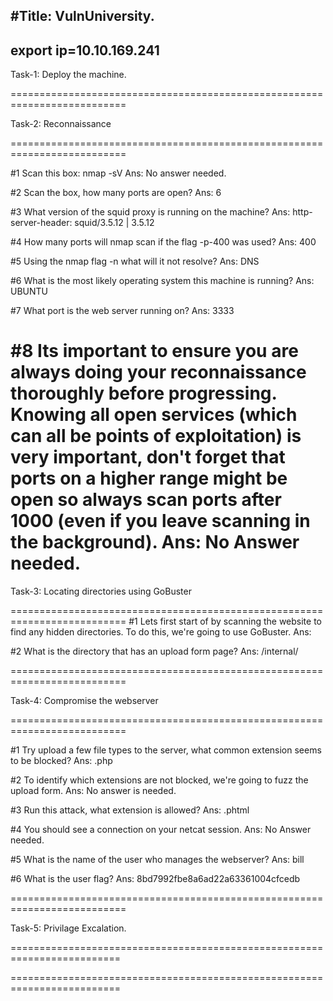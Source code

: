 #Title: VulnUniversity.
--------------------------------------------------------------------------
export ip=10.10.169.241
--------------------------------------------------------------------------
Task-1: Deploy the machine.

==========================================================================

Task-2: Reconnaissance 

==========================================================================

#1 	Scan this box: nmap -sV <machines ip>
	Ans: No answer needed.

#2 	Scan the box, how many ports are open?
	Ans: 6

#3 	What version of the squid proxy is running on the machine?
	Ans: http-server-header: squid/3.5.12 | 3.5.12

#4 	How many ports will nmap scan if the flag -p-400 was used?
	Ans: 400

#5 	Using the nmap flag -n what will it not resolve?
	Ans: DNS

#6 	What is the most likely operating system this machine is running?
	Ans: UBUNTU

#7 	What port is the web server running on?
	Ans: 3333

#8 	Its important to ensure you are always doing your reconnaissance thoroughly before progressing. Knowing all open services (which can all be points of exploitation) is very important, don't forget that ports on a higher range might be open so always scan ports after 1000 (even if you leave scanning in the background).
	Ans: No Answer needed.
==========================================================================

Task-3: Locating directories using GoBuster 

==========================================================================
#1 	Lets first start of by scanning the website to find any hidden directories. To do this, we're going to use GoBuster.
	Ans: 

#2 	What is the directory that has an upload form page?
	Ans: /internal/

==========================================================================

Task-4: Compromise the webserver 

==========================================================================

#1 	Try upload a few file types to the server, what common extension seems to be blocked?
	Ans: .php

#2 	To identify which extensions are not blocked, we're going to fuzz the upload form.
	Ans: No answer is needed.

#3	Run this attack, what extension is allowed?
	Ans: .phtml

#4 You should see a connection on your netcat session.
	Ans: No Answer needed.

#5 	What is the name of the user who manages the webserver?
	Ans: bill

#6	What is the user flag?
	Ans: 8bd7992fbe8a6ad22a63361004cfcedb

==========================================================================

Task-5: Privilage Excalation.

=========================================================================



=========================================================================